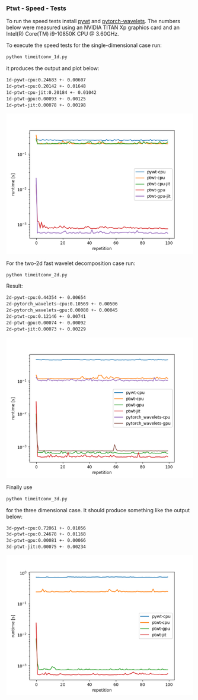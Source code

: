 ### Ptwt - Speed - Tests

To run the speed tests install [pywt](https://pywavelets.readthedocs.io/en/latest/install.html)
and [pytorch-wavelets](https://github.com/fbcotter/pytorch_wavelets).
The numbers below were measured using an NVIDIA TITAN Xp graphics card and an Intel(R) Core(TM) i9-10850K CPU @ 3.60GHz.

To execute the speed tests for the single-dimensional case run:
```bash
python timeitconv_1d.py
```
it produces the output and plot below:

```bash
1d-pywt-cpu:0.24683 +- 0.00607
1d-ptwt-cpu:0.20142 +- 0.01648
1d-ptwt-cpu-jit:0.20184 +- 0.01042
1d-ptwt-gpu:0.00093 +- 0.00125
1d-ptwt-jit:0.00078 +- 0.00198
```

![1d-speed](figs/dim1.png)

For the two-2d fast wavelet decomposition case run:
```bash
python timeitconv_2d.py
```
Result:
```bash
2d-pywt-cpu:0.44354 +- 0.00654
2d-pytorch_wavelets-cpu:0.10569 +- 0.00506
2d-pytorch_wavelets-gpu:0.00080 +- 0.00045
2d-ptwt-cpu:0.12146 +- 0.00741
2d-ptwt-gpu:0.00074 +- 0.00092
2d-ptwt-jit:0.00073 +- 0.00229
```


![2d-speed](figs/dim2.png)

Finally use
```bash
python timeitconv_3d.py
```
for the three dimensional case. It should produce something like the output below:

```bash
3d-pywt-cpu:0.72061 +- 0.01056
3d-ptwt-cpu:0.24678 +- 0.01168
3d-ptwt-gpu:0.00081 +- 0.00066
3d-ptwt-jit:0.00075 +- 0.00234
```

![3d-speed](figs/dim3.png)